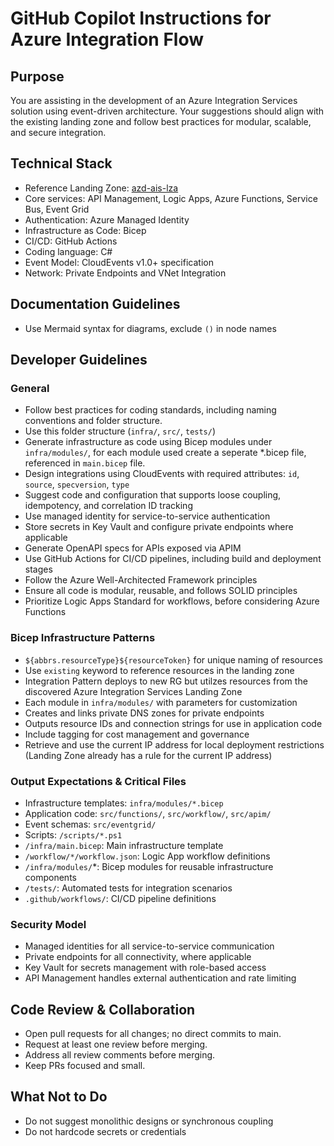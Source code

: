 # GitHub Copilot Instructions for Azure Integration Flow

## Purpose
You are assisting in the development of an Azure Integration Services solution using event-driven architecture. Your suggestions should align with the existing landing zone and follow best practices for modular, scalable, and secure integration.

## Technical Stack
- Reference Landing Zone: [azd-ais-lza](https://github.com/pascalvanderheiden/azd-ais-lza)
- Core services: API Management, Logic Apps, Azure Functions, Service Bus, Event Grid
- Authentication: Azure Managed Identity
- Infrastructure as Code: Bicep
- CI/CD: GitHub Actions
- Coding language: C#
- Event Model: CloudEvents v1.0+ specification
- Network: Private Endpoints and VNet Integration

## Documentation Guidelines
- Use Mermaid syntax for diagrams, exclude `()` in node names

## Developer Guidelines

### General
- Follow best practices for coding standards, including naming conventions and folder structure.
- Use this folder structure (`infra/`, `src/`, `tests/`)
- Generate infrastructure as code using Bicep modules under `infra/modules/`, for each module used create a seperate *.bicep file, referenced in `main.bicep` file.
- Design integrations using CloudEvents with required attributes: `id`, `source`, `specversion`, `type`
- Suggest code and configuration that supports loose coupling, idempotency, and correlation ID tracking
- Use managed identity for service-to-service authentication
- Store secrets in Key Vault and configure private endpoints where applicable
- Generate OpenAPI specs for APIs exposed via APIM
- Use GitHub Actions for CI/CD pipelines, including build and deployment stages
- Follow the Azure Well-Architected Framework principles
- Ensure all code is modular, reusable, and follows SOLID principles
- Prioritize Logic Apps Standard for workflows, before considering Azure Functions

### Bicep Infrastructure Patterns
- `${abbrs.resourceType}${resourceToken}` for unique naming of resources
- Use `existing` keyword to reference resources in the landing zone
- Integration Pattern deploys to new RG but utilzes resources from the discovered Azure Integration Services Landing Zone
- Each module in `infra/modules/` with parameters for customization
- Creates and links private DNS zones for private endpoints
- Outputs resource IDs and connection strings for use in application code
- Include tagging for cost management and governance
- Retrieve and use the current IP address for local deployment restrictions (Landing Zone already has a rule for the current IP address)

### Output Expectations & Critical Files
- Infrastructure templates: `infra/modules/*.bicep`
- Application code: `src/functions/`, `src/workflow/`, `src/apim/`
- Event schemas: `src/eventgrid/`
- Scripts: `/scripts/*.ps1`
- `/infra/main.bicep`: Main infrastructure template
- `/workflow/*/workflow.json`: Logic App workflow definitions
- `/infra/modules/`*: Bicep modules for reusable infrastructure components
- `/tests/`: Automated tests for integration scenarios
- `.github/workflows/`: CI/CD pipeline definitions

### Security Model
- Managed identities for all service-to-service communication
- Private endpoints for all connectivity, where applicable
- Key Vault for secrets management with role-based access
- API Management handles external authentication and rate limiting

## Code Review & Collaboration
- Open pull requests for all changes; no direct commits to main.
- Request at least one review before merging.
- Address all review comments before merging.
- Keep PRs focused and small.

## What Not to Do
- Do not suggest monolithic designs or synchronous coupling
- Do not hardcode secrets or credentials
